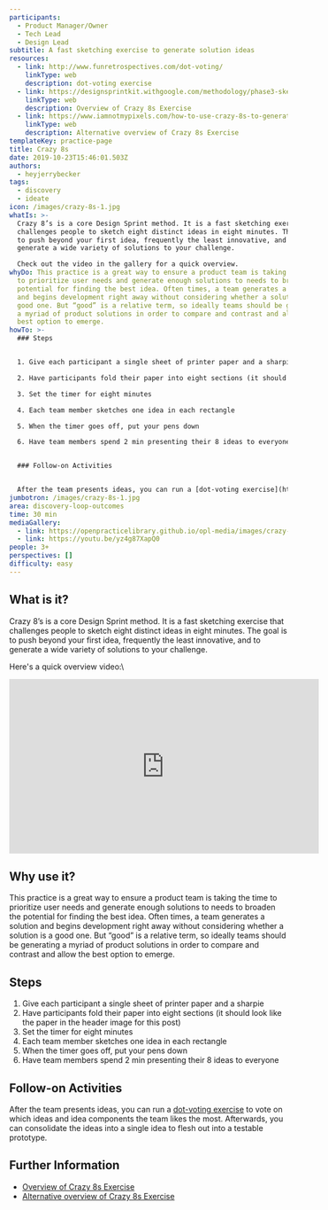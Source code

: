 ```yaml
---
participants:
  - Product Manager/Owner
  - Tech Lead
  - Design Lead
subtitle: A fast sketching exercise to generate solution ideas
resources:
  - link: http://www.funretrospectives.com/dot-voting/
    linkType: web
    description: dot-voting exercise
  - link: https://designsprintkit.withgoogle.com/methodology/phase3-sketch/crazy-eights
    linkType: web
    description: Overview of Crazy 8s Exercise
  - link: https://www.iamnotmypixels.com/how-to-use-crazy-8s-to-generate-design-ideas/
    linkType: web
    description: Alternative overview of Crazy 8s Exercise
templateKey: practice-page
title: Crazy 8s
date: 2019-10-23T15:46:01.503Z
authors:
  - heyjerrybecker
tags:
  - discovery
  - ideate
icon: /images/crazy-8s-1.jpg
whatIs: >-
  Crazy 8’s is a core Design Sprint method. It is a fast sketching exercise that
  challenges people to sketch eight distinct ideas in eight minutes. The goal is
  to push beyond your first idea, frequently the least innovative, and to
  generate a wide variety of solutions to your challenge.

  Check out the video in the gallery for a quick overview.
whyDo: This practice is a great way to ensure a product team is taking the time
  to prioritize user needs and generate enough solutions to needs to broaden the
  potential for finding the best idea. Often times, a team generates a solution
  and begins development right away without considering whether a solution is a
  good one. But “good” is a relative term, so ideally teams should be generating
  a myriad of product solutions in order to compare and contrast and allow the
  best option to emerge.
howTo: >-
  ### Steps


  1. Give each participant a single sheet of printer paper and a sharpie

  2. Have participants fold their paper into eight sections (it should look like the paper in the header image for this post)

  3. Set the timer for eight minutes

  4. Each team member sketches one idea in each rectangle

  5. When the timer goes off, put your pens down

  6. Have team members spend 2 min presenting their 8 ideas to everyone


  ### Follow-on Activities


  After the team presents ideas, you can run a [dot-voting exercise](http://www.funretrospectives.com/dot-voting/) to vote on which ideas and idea components the team likes the most. Afterwards, you can consolidate the ideas into a single idea to flesh out into a testable prototype.
jumbotron: /images/crazy-8s-1.jpg
area: discovery-loop-outcomes
time: 30 min
mediaGallery:
  - link: https://openpracticelibrary.github.io/opl-media/images/crazy-8s-1.jpg
  - link: https://youtu.be/yz4g87XapQ0
people: 3+
perspectives: []
difficulty: easy
---
```

## What is it?

Crazy 8’s is a core Design Sprint method. It is a fast sketching exercise that challenges people to sketch eight distinct ideas in eight minutes. The goal is to push beyond your first idea, frequently the least innovative, and to generate a wide variety of solutions to your challenge.

Here's a quick overview video:\
<iframe width="560" height="315" src="https://www.youtube.com/embed/yz4g87XapQ0" frameborder="0" allow="accelerometer; autoplay; encrypted-media; gyroscope; picture-in-picture" allowfullscreen></iframe>

## Why use it?

This practice is a great way to ensure a product team is taking the time to prioritize user needs and generate enough solutions to needs to broaden the potential for finding the best idea. Often times, a team generates a solution and begins development right away without considering whether a solution is a good one. But “good” is a relative term, so ideally teams should be generating a myriad of product solutions in order to compare and contrast and allow the best option to emerge.

## Steps

1. Give each participant a single sheet of printer paper and a sharpie
2. Have participants fold their paper into eight sections (it should look like the paper in the header image for this post)
3. Set the timer for eight minutes
4. Each team member sketches one idea in each rectangle
5. When the timer goes off, put your pens down
6. Have team members spend 2 min presenting their 8 ideas to everyone

## Follow-on Activities

After the team presents ideas, you can run a [dot-voting exercise](http://www.funretrospectives.com/dot-voting/) to vote on which ideas and idea components the team likes the most. Afterwards, you can consolidate the ideas into a single idea to flesh out into a testable prototype.

## Further Information

* [Overview of Crazy 8s Exercise](https://designsprintkit.withgoogle.com/methodology/phase3-sketch/crazy-eights)
* [Alternative overview of Crazy 8s Exercise](https://www.iamnotmypixels.com/how-to-use-crazy-8s-to-generate-design-ideas/)
